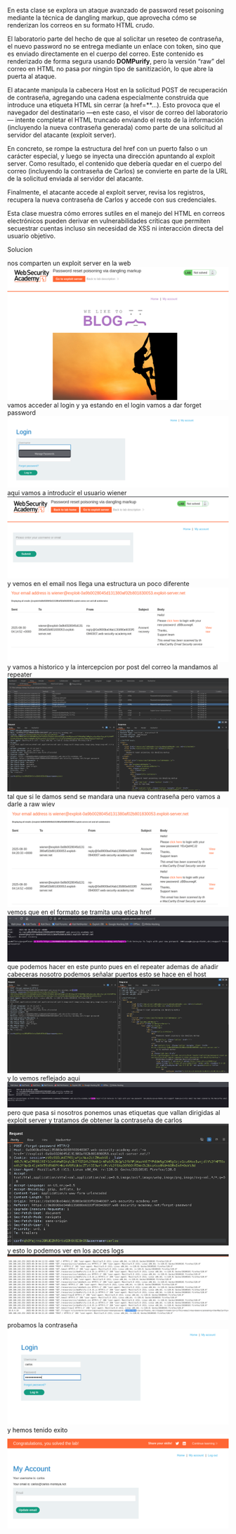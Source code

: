 En esta clase se explora un ataque avanzado de password reset poisoning mediante la técnica de dangling markup, que aprovecha cómo se renderizan los correos en su formato HTML crudo.

El laboratorio parte del hecho de que al solicitar un reseteo de contraseña, el nuevo password no se entrega mediante un enlace con token, sino que es enviado directamente en el cuerpo del correo. Este contenido es renderizado de forma segura usando **DOMPurify**, pero la versión “raw” del correo en HTML no pasa por ningún tipo de sanitización, lo que abre la puerta al ataque.

El atacante manipula la cabecera Host en la solicitud POST de recuperación de contraseña, agregando una cadena especialmente construida que introduce una etiqueta HTML sin cerrar (a href=**…). Esto provoca que el navegador del destinatario —en este caso, el visor de correo del laboratorio— intente completar el HTML truncado enviando el resto de la información (incluyendo la nueva contraseña generada) como parte de una solicitud al servidor del atacante (exploit server).

En concreto, se rompe la estructura del href con un puerto falso o un carácter especial, y luego se inyecta una dirección apuntando al exploit server. Como resultado, el contenido que debería quedar en el cuerpo del correo (incluyendo la contraseña de Carlos) se convierte en parte de la URL de la solicitud enviada al servidor del atacante.

Finalmente, el atacante accede al exploit server, revisa los registros, recupera la nueva contraseña de Carlos y accede con sus credenciales.

Esta clase muestra cómo errores sutiles en el manejo del HTML en correos electrónicos pueden derivar en vulnerabilidades críticas que permiten secuestrar cuentas incluso sin necesidad de XSS ni interacción directa del usuario objetivo.

Solucion

nos comparten un exploit server en la web
![Pasted_image_20250829221022.png](Imagenes/Pasted_image_20250829221022.png)
vamos acceder al login y ya estando en el login vamos a dar forget password
![Pasted_image_20250829221342.png](Imagenes/Pasted_image_20250829221342.png)
aqui vamos a introducir el usuario wiener
![Pasted_image_20250829221410.png](Imagenes/Pasted_image_20250829221410.png)
y vemos en el email nos llega una estructura un poco diferente
![Pasted_image_20250829221547.png](Imagenes/Pasted_image_20250829221547.png)
y vamos a historico y la intercepcion por post del correo la mandamos al repeater
![Pasted_image_20250829222000.png](Imagenes/Pasted_image_20250829222000.png)
tal que si le damos send se mandara una nueva contraseña pero vamos a darle a raw wiev
![Pasted_image_20250829222100.png](Imagenes/Pasted_image_20250829222100.png)
vemos que en el formato se tramita una etica href
![Pasted_image_20250829222137.png](Imagenes/Pasted_image_20250829222137.png)
que podemos hacer en este punto pues en el repeater ademas de añadir cabeceras nosotro podemos señalar puertos esto se hace en el host
![Pasted_image_20250829222446.png](Imagenes/Pasted_image_20250829222446.png)
y lo vemos reflejado aqui
![Pasted_image_20250829222526.png](Imagenes/Pasted_image_20250829222526.png)
pero que pasa si nosotros ponemos unas etiquetas que vallan dirigidas al exploit server y tratamos de obtener la contraseña de carlos
![Pasted_image_20250829223019.png](Imagenes/Pasted_image_20250829223019.png)
y esto lo podemos ver en los acces logs
![Pasted_image_20250829223147.png](Imagenes/Pasted_image_20250829223147.png)
probamos la contraseña
![Pasted_image_20250829223327.png](Imagenes/Pasted_image_20250829223327.png)
y hemos tenido exito
![Pasted_image_20250829223353.png](Imagenes/Pasted_image_20250829223353.png)
